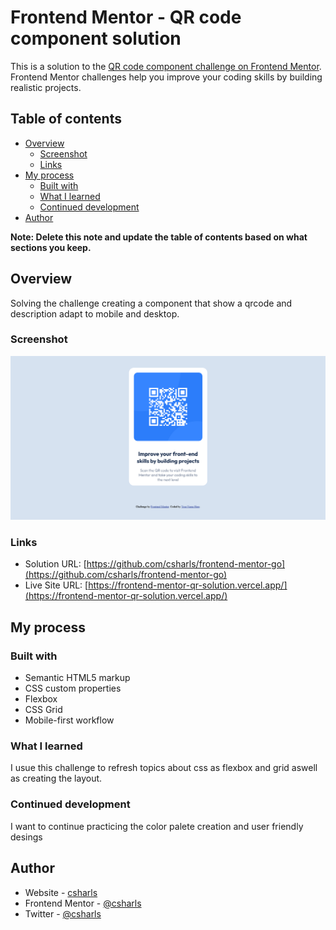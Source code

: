 # Frontend Mentor - QR code component solution

This is a solution to the [QR code component challenge on Frontend Mentor](https://www.frontendmentor.io/challenges/qr-code-component-iux_sIO_H). Frontend Mentor challenges help you improve your coding skills by building realistic projects.

## Table of contents

- [Overview](#overview)
  - [Screenshot](#screenshot)
  - [Links](#links)
- [My process](#my-process)
  - [Built with](#built-with)
  - [What I learned](#what-i-learned)
  - [Continued development](#continued-development)
- [Author](#author)

**Note: Delete this note and update the table of contents based on what sections you keep.**

## Overview

Solving the challenge creating a component that show a qrcode and description adapt to mobile and desktop.

### Screenshot

![](./images/qrcode-solution-csharls.png)

### Links

- Solution URL: [https://github.com/csharls/frontend-mentor-go](https://github.com/csharls/frontend-mentor-go)
- Live Site URL: [https://frontend-mentor-qr-solution.vercel.app/](https://frontend-mentor-qr-solution.vercel.app/)

## My process

### Built with

- Semantic HTML5 markup
- CSS custom properties
- Flexbox
- CSS Grid
- Mobile-first workflow

### What I learned

I usue this challenge to refresh topics about css as flexbox and grid aswell as creating the layout.

### Continued development

I want to continue practicing the color palete creation and user friendly desings

## Author

- Website - [csharls](https://charlescode.wordpress.com/)
- Frontend Mentor - [@csharls](https://www.frontendmentor.io/profile/cshals)
- Twitter - [@csharls](https://www.twitter.com/csharls)
